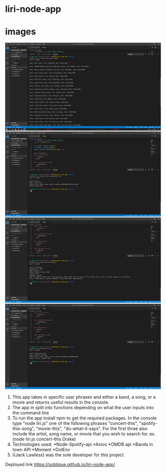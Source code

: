 # liri-node-app
# images 
![](images/concertworking.png)
![](images/spotifysong.png)
![](images/move.png)
![](images/do-what.png)

1. This app takes in specific user phrases and either a band, a song, or a movie and returns useful results in the console.
2. The app in split into functions depending on what the user inputs into the command line
3. To run the app install npm to get the required packages. In the console type "node liri.js" one of the following phrases "concert-this", "spotify-this-song", "movie-this", "do-what-it-says".  For the first three also include the artist, song name, or movie that you wish to search for. ex.(node liri.js concert-this Drake)
4. Technologies used:
    *Node-Spotify-api
    *Axios
    *OMDB api
    *Bands in town API
    *Moment
    *DotEnv
5. I(Jack Lawless) was the sole developer for this project

Deployed link  https://soblique.github.io/liri-node-app/